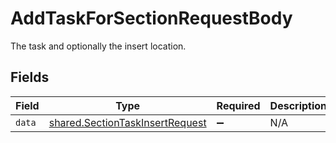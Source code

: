 # AddTaskForSectionRequestBody

The task and optionally the insert location.


## Fields

| Field                                                                              | Type                                                                               | Required                                                                           | Description                                                                        |
| ---------------------------------------------------------------------------------- | ---------------------------------------------------------------------------------- | ---------------------------------------------------------------------------------- | ---------------------------------------------------------------------------------- |
| `data`                                                                             | [shared.SectionTaskInsertRequest](../../models/shared/sectiontaskinsertrequest.md) | :heavy_minus_sign:                                                                 | N/A                                                                                |